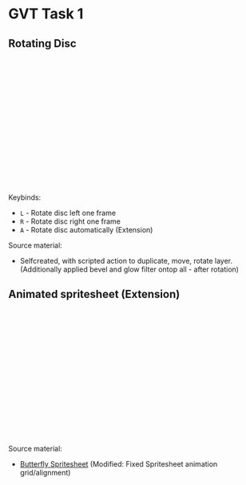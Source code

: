 # GVT Task 1

## Rotating Disc

<style>
    .spiral {
      display: inline-block;
      width: 256px;
      height: 256px;
    }
    .spiral_auto {
      animation: moveSpiralX 0.4s steps(12) infinite;
    }
    @keyframes moveSpiralX {
      from{background-position-x:0px;}
      to{background-position-x:-3072px;}
    }
</style>

<script>
// As requested in task load image indirectly, via javascript
function loadImage(id, filename) {
    var imageObj = new Image();
    imageObj.onload = function() {
        var img = document.getElementById(id);
        img.setAttribute("style", "background-image: url(" + filename + ");");
    };
    imageObj.src = filename;
}
</script>

<div id="spiral1" class="spiral" onload="loadImage('spiral1', 'spiral.png')"></div>

Keybinds:
* `L` - Rotate disc left one frame
* `R` - Rotate disc right one frame
* `A` - Rotate disc automatically (Extension)

Source material:
* Selfcreated, with scripted action to duplicate, move, rotate layer. (Additionally applied bevel and glow filter ontop all - after rotation)

## Animated spritesheet (Extension)
<style>
    .butterfly {
      display: inline-block;
      width: 256px;
      height: 256px;
      background-image : url(butterfly.png);
      animation: moveButterflyX 0.25s steps(4) infinite,
                 moveButterflyY 1s steps(4) infinite;
    }
    @keyframes moveButterflyX {
      from{background-position-x:0px;}
      to{background-position-x:-1024px;}
    }
    @keyframes moveButterflyY {
      from{background-position-y:0px;}
      to{background-position-y:-1024px;}
    }
</style>

<div class="butterfly"></div>

Source material:
* [Butterfly Spritesheet](https://opengameart.org/content/butterfly-animation) (Modified: Fixed Spritesheet animation grid/alignment)
